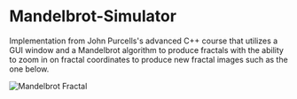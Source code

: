 # Mandelbrot-Simulator
Implementation from John Purcells's advanced C++ course that utilizes a GUI window and a Mandelbrot algorithm to produce fractals with the ability 
to zoom in on fractal coordinates to produce new fractal images such as the one below.


![Mandelbrot Fractal](/Desktop/fractal.png)
